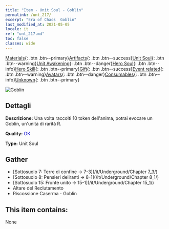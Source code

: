 ```yaml
---
title: "Item - Unit Soul - Goblin"
permalink: /unt_217/
excerpt: "Era of Chaos  Goblin"
last_modified_at: 2021-05-05
locale: it
ref: "unt_217.md"
toc: false
classes: wide
---
```

 [Materials](/ItemsIT/){: .btn .btn--primary}[Artifacts](/ItemsIT/Artifacts/){: .btn .btn--success}[Unit Soul](/ItemsIT/UnitSoul/){: .btn .btn--warning}[Unit Awakening](/ItemsIT/UnitAwakening/){: .btn .btn--danger}[Hero Soul](/ItemsIT/HeroSoul/){: .btn .btn--info}[Hero Skill](/ItemsIT/HeroSkill/){: .btn .btn--primary}[Gift](/ItemsIT/Gift/){: .btn .btn--success}[Event related](/ItemsIT/Events/){: .btn .btn--warning}[Avatars](/ItemsIT/Avatars/){: .btn .btn--danger}[Consumables](/ItemsIT/Consumables/){: .btn .btn--info}[Unknown](/ItemsIT/Unknown/){: .btn .btn--primary}

 ![Goblin](/images/u/ti_shourenzhanshi.jpg)

## Dettagli
 **Descrizione:** Una volta raccolti 10 token dell'anima, potrai evocare un Goblin, un'unità di rarità R.

 **Quality:** <span style="color: #0000CD">OK</span>

 **Type:** Unit Soul

## Gather

*    [Sottosuolo 7: Terre di confine -> 7-3](/it/Underground/Chapter 7_3/) 
*    [Sottosuolo 8: Pensieri deliranti -> 8-1](/it/Underground/Chapter 8_1/) 
*    [Sottosuolo 15: Fronte unito -> 15-1](/it/Underground/Chapter 15_1/) 
*    Altare del Reclutamento 
*    Riscossione Caserma - Goblin 

## This item contains:

  None

